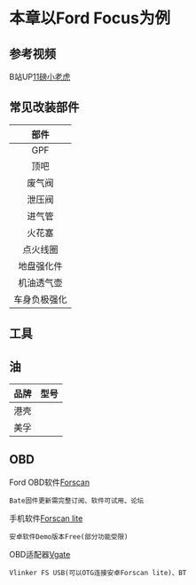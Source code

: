 # 本章以Ford Focus为例

## 参考视频

B站UP[11磅小老虎](https://space.bilibili.com/480670986?spm_id_from=333.337.0.0)

## 常见改装部件
| 部件 |
| :----: |
| GPF |
| 顶吧 |
| 废气阀 |
| 泄压阀 |
| 进气管 |
| 火花塞 |
| 点火线圈 |
| 地盘强化件 |
| 机油透气壶 |
| 车身负极强化 |

## 工具

## 油

| 品牌 | 型号 | 
| :----: | :---: |
| 港壳 |  |
| 美孚 |  |


## OBD

Ford OBD软件[Forscan](https://forscan.org/)
```vue
Bate固件更新需完整订阅、软件可试用、论坛
```
手机软件[Forscan lite](https://forscan.org/download.html)
```vue
安卓软件Demo版本Free(部分功能受限)
```
OBD适配器[Vgate](https://www.vgatemall.com/)
```vue
Vlinker FS USB(可以OTG连接安卓Forscan lite)、BT
```